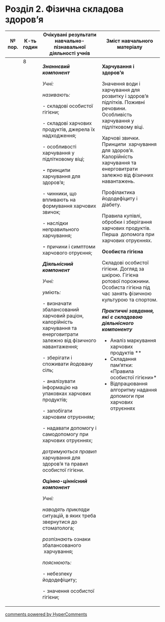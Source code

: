 <div id="hypercomments_widget" class="js-hypercomments-widget invisible"></div>

# Розділ 2. Фізична складова здоров’я

<table>
  <tr>
    <td width="10%" align="center"><b>№ пор.</b></td>
    <td width="10%" align="center"><b>К-ть годин</b></td>
    <td width="40%" align="center"><b>Очікувані результати навчально-пізнавальної діяльності учнів</b></td>
    <td width="40%" align="center"><b>Зміст навчального матеріалу</b></td>
  </tr>
<tbody>
  <tr>
<td width="10%" style="vertical-align:top !important;"></td>
<td width="10%" style="vertical-align:top !important;">8</td>
    <td width="40%" style="vertical-align:top !important;">
<p><strong><em>Знаннєвий компонент</em></strong></p>
<p><em>Учні:</em></p>
<p><em>називають:</em></p>
<p>- складові особистої гігієни;</p>
<p>- складові харчових продуктів, джерела їх надходження;</p>
<p>- особливості харчування у підлітковому віці;</p>
<p><strong>- </strong>принципи харчування для здоров&rsquo;я;</p>
<p>- чинники, що впливають на формування харчових звичок;</p>
<p>- наслідки неправильного харчування;</p>
<p><strong>- </strong>причини і симптоми харчового отруєння;</p>
<p><strong><em>Діяльнісний компонент</em></strong></p>
<p><em>Учні:</em></p>
<p><em>уміють:</em></p>
<p>- визначати збалансований харчовий раціон, калорійність харчування та енерговитрати залежно від фізичного навантаження;</p>
<p>- зберігати і споживати йодовану сіль;</p>
<p>- аналізувати інформацію на упаковках харчових продуктів;</p>
<p>- запобігати харчовим отруєнням;</p>
<p>- надавати допомогу і самодопомогу при харчових отруєннях;</p>
<p><em>дотримуються правил</em> харчування для здоров&rsquo;я та правил особистої гігієни.</p>
<p><strong><em>Оцінно-ціннісний компонент</em></strong></p>
<p><em>Учні:</em></p>
<p><em>наводять приклади</em> ситуацій, в яких треба звернутися до стоматолога;</p>
<p><em>розпізнають</em> ознаки збалансованого &nbsp;харчування;</p>
<p><em>пояснюють:</em> &nbsp;&nbsp;</p>
<p>- небезпеку йододефіциту;</p>
<p>- значення особистої гігієни;</p>
</td>
    <td width="40%" style="vertical-align:top !important;">
<p><strong>Харчування і здоров&rsquo;</strong><strong>я</strong></p>
<p>Значення води і харчування для розвитку і здоров&rsquo;я підлітків. Поживні речовини. Особливість харчування у підлітковому віці.</p>
<p>Харчові звички. Принципи &nbsp;харчування для здоров&rsquo;я. Калорійність харчування та енерговитрати залежно від фізичних навантажень.</p>
<p>Профілактика йододефіциту і діабету.</p>
<p>Правила купівлі, обробки і зберігання харчових продуктів. Перша &nbsp;допомога при харчових отруєннях.</p>
<p><strong>Особиста гігієна</strong></p>
<p>Складові особистої гігієни. Догляд за шкірою. Гігієна ротової порожнини. Особиста гігієна під час занять фізичною культурою та спортом.</p>
<p><strong><em>Практичні завдання, які є складовою діяльнісного компоненту</em></strong></p>
<ul>
<li>Аналіз маркування харчових продуктів **</li>
<li>Складання пам&rsquo;ятки: &laquo;Правила особистої гігієни&raquo;*</li>
<li>Відпрацювання алгоритму надання допомоги при харчових отруєннях</li>
</ul>
</td>
  </tr>
</tbody>
</table>

<div class="js-hypercomments-container">
<a href="http://hypercomments.com" class="hc-link" title="comments widget">comments powered by HyperComments</a>
</div>
